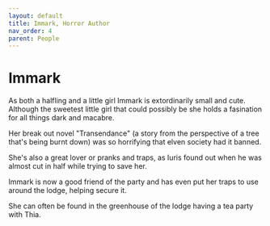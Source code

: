 ```yaml
---
layout: default
title: Immark, Horror Author
nav_order: 4
parent: People
---
```


# Immark

As both a halfling and a little girl Immark is extordinarily small and cute. Although the sweetest little girl that could possibly be she holds a fasination for all things dark and macabre.

Her break out novel "Transendance" (a story from the perspective of a tree that's being burnt down) was so horrifying that elven society had it banned.

She's also a great lover or pranks and traps, as Iuris found out when he was almost cut in half while trying to save her.

Immark is now a good friend of the party and has even put her traps to use around the lodge, helping secure it.

She can often be found in the greenhouse of the lodge having a tea party with Thia.